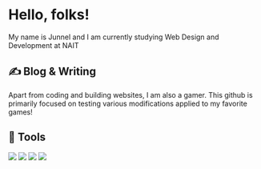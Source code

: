 # Hello, folks!

My name is Junnel and I am currently studying Web Design and Development at NAIT

## &#x270d; Blog & Writing

Apart from coding and building websites, I am also a gamer. This github is primarily focused on testing various modifications applied to my favorite games!

## 🔧 Tools
![](https://img.shields.io/badge/Windows-OS-blue?style=flat&logo=windows&logoColor=white&color=2bbc8a)
![](https://img.shields.io/badge/VSC-TextEditor-blue?style=flat&logo=visual-studio-code&logoColor=white&color=2bbc8a)
![](https://img.shields.io/badge/HTML5-Language-blue?style=flat&logo=html5&logoColor=white&color=2bbc8a)
![](https://img.shields.io/badge/JavaScript-Code-blue?style=flat&logo=javascript&logoColor=white&color=2bbc8a)

<!--
**ExtraRice-EXE/ExtraRice-EXE** is a ✨ _special_ ✨ repository because its `README.md` (this file) appears on your GitHub profile.

Here are some ideas to get you started:

- 🔭 I’m currently working on ...
- 🌱 I’m currently learning ...
- 👯 I’m looking to collaborate on ...
- 🤔 I’m looking for help with ...
- 💬 Ask me about ...
- 📫 How to reach me: ...
- 😄 Pronouns: ...
- ⚡ Fun fact: ...
-->
